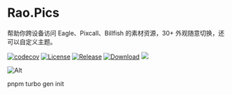 # Rao.Pics

帮助你跨设备访问 Eagle、Pixcall、Billfish 的素材资源，30+ 外观随意切换，还可以自定义主题。

[![codecov](https://codecov.io/gh/meetqy/rao-pics/graph/badge.svg?token=G9UG6SEOZK)](https://codecov.io/gh/meetqy/rao-pics)
[![License](https://img.shields.io/github/license/rao-pics/core)](https://github.com/rao-pics/core/blob/main/LICENSE)
[![Release](https://img.shields.io/github/v/release/rao-pics/core)](https://github.com/rao-pics/core/releases)
[![Download](https://img.shields.io/github/downloads/rao-pics/core/total)](https://github.com/rao-pics/rao-pics/releases)
<a href="https://app.fossa.com/projects/git%2Bgithub.com%2Fmeetqy%2Frao-pics?ref=badge_small" alt="FOSSA Status"><img src="https://app.fossa.com/api/projects/git%2Bgithub.com%2Fmeetqy%2Frao-pics.svg?type=small"/></a>

![Alt](https://repobeats.axiom.co/api/embed/e9735009c7d58372e055f2875a36283f25a60540.svg "Repobeats analytics image")

pnpm turbo gen init
